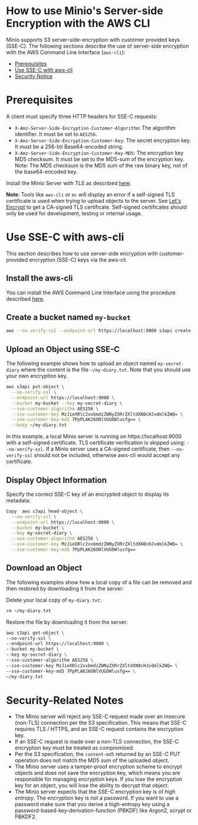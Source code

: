 # How to use Minio's Server-side Encryption with the AWS CLI

Minio supports S3 server-side-encryption with customer provided keys (SSE-C). The following sections describe the use of server-side encryption with the AWS Command Line Interface (`aws-cli`):
* [Prerequisites](#prerequisites)
* [Use SSE-C with aws-cli](#use-sse-c-with-aws-cli)
* [Security Notice](#security-notice)

# <a name="prerequisites"></a>Prerequisites

A client must specify three HTTP headers for SSE-C requests:
* `X-Amz-Server-Side-Encryption-Customer-Algorithm`: The algorithm identifier. It must be set to `AES256`.
* `X-Amz-Server-Side-Encryption-Customer-Key`: The secret encryption key. It must be a 256-bit Base64-encoded string.
* `X-Amz-Server-Side-Encryption-Customer-Key-MD5`: The encryption key MD5 checksum. It must be set to the MD5-sum of the encryption key. Note: The MD5 checksum is the MD5 sum of the raw binary key, not of the base64-encoded key.

Install the Minio Server with TLS as described [here](https://docs.minio.io/docs/how-to-secure-access-to-minio-server-with-tls).

**Note**: Tools like `aws-cli` or `mc` will display an error if a self-signed TLS certificate is used when trying to upload objects to the server. See [Let's Encrypt](https://letsencrypt.org/) to get a CA-signed TLS certificate. Self-signed certificates should only be used for development, testing or internal usage.

# <a name="use-sse-c-with-aws-cli"></a>Use SSE-C with aws-cli

This section describes how to use server-side encryption with customer-provided encryption (SSE-C) keys via the aws-cli.

## Install the aws-cli 
You can install the AWS Command Line Interface using the procedure described [here](https://docs.minio.io/docs/aws-cli-with-minio).

## Create a bucket named `my-bucket`

```sh
aws --no-verify-ssl --endpoint-url https://localhost:9000 s3api create-bucket --bucket my-bucket
```

## Upload an Object using SSE-C

The following example shows how to upload an object named `my-secret-diary` where the content is the file `~/my-diary.txt`. Note that you should use your own encryption key.

```sh
aws s3api put-object \
  --no-verify-ssl \
  --endpoint-url https://localhost:9000 \
  --bucket my-bucket --key my-secret-diary \
  --sse-customer-algorithm AES256 \
  --sse-customer-key MzJieXRlc2xvbmdzZWNyZXRrZXltdXN0cHJvdmlkZWQ= \
  --sse-customer-key-md5 7PpPLAK26ONlVUGOWlusfg== \
  --body ~/my-diary.txt 
```

In this example, a local Minio server is running on https://localhost:9000 with a self-signed certificate. TLS certificate verification is skipped using: `--no-verify-ssl`. If a Minio server uses a CA-signed certificate, then `--no-verify-ssl` should not be included, otherwise aws-cli would accept any certificate.


## Display Object Information
Specify the correct SSE-C key of an encrypted object to display its metadata:

```sh
Copy  aws s3api head-object \
  --no-verify-ssl \
  --endpoint-url https://localhost:9000 \
  --bucket my-bucket \
  --key my-secret-diary \
  --sse-customer-algorithm AES256 \
  --sse-customer-key MzJieXRlc2xvbmdzZWNyZXRrZXltdXN0cHJvdmlkZWQ= \
  --sse-customer-key-md5 7PpPLAK26ONlVUGOWlusfg==
```

## Download an Object
The following examples show how a local copy of a file can be removed and then restored by downloading it from the server:

Delete your local copy of `my-diary.txt`:

```sh
rm ~/my-diary.txt
```

Restore the file by downloading it from the server:

```sh
aws s3api get-object \
--no-verify-ssl \
--endpoint-url https://localhost:9000 \
--bucket my-bucket \
--key my-secret-diary \
--sse-customer-algorithm AES256 \
--sse-customer-key MzJieXRlc2xvbmdzZWNyZXRrZXltdXN0cHJvdmlkZWQ= \
--sse-customer-key-md5 7PpPLAK26ONlVUGOWlusfg== \
~/my-diary.txt
```

# <a name="security-notice"></a> Security-Related Notes

* The Minio server will reject any SSE-C request made over an insecure (non-TLS) connection per the S3 specification. This means that SSE-C requires TLS / HTTPS, and an SSE-C request contains the encryption key. 
* If an SSE-C request is made over a non-TLS connection, the SSE-C encryption key must be treated as compromised.
* Per the S3 specification, the `content-md5` returned by an SSE-C PUT operation does not match the MD5 sum of the uploaded object. 
* The Minio server uses a tamper-proof encryption scheme to encrypt objects and does not save the encryption key, which means you are responsible for managing encryption keys. If you lose the encryption key for an object, you will lose the ability to decrypt that object.
* The Minio server expects that the SSE-C encryption key is of *high entropy*. The encryption key is not a password. If you want to use a password make sure that you derive a high-entropy key using a password-based-key-derivation-function (PBKDF) like Argon2, scrypt or PBKDF2.


